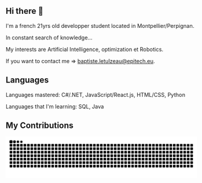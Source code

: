 ## Hi there 👋

I'm a french 21yrs old developper student located in Montpellier/Perpignan.

In constant search of knowledge...

My interests are Artificial Intelligence, optimization et Robotics.

If you want to contact me => baptiste.letulzeau@epitech.eu.

## Languages

Languages ​​mastered: C#/.NET, JavaScript/React.js, HTML/CSS, Python

Languages that I'm learning: SQL, Java


## My Contributions
![mishmanners snake gif](https://github.com/BaptisteLetulzeau/BaptisteLetulzeau/blob/output/github-snake.svg)


